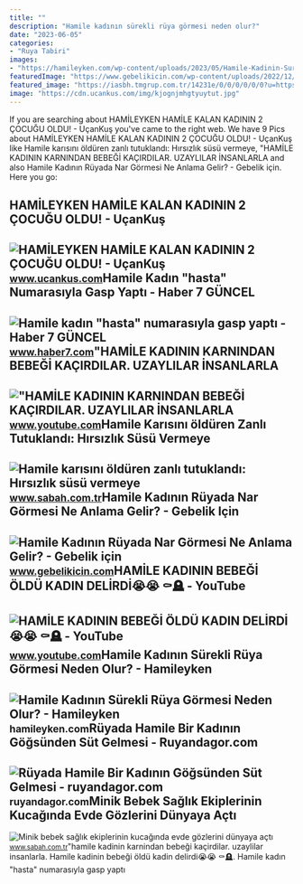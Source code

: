 ```yaml
---
title: ""
description: "Hamile kadının sürekli rüya görmesi neden olur?"
date: "2023-06-05"
categories:
- "Ruya Tabiri"
images:
- "https://hamileyken.com/wp-content/uploads/2023/05/Hamile-Kadinin-Surekli-Ruya-Gormesi-Neden-Olur.jpg"
featuredImage: "https://www.gebelikicin.com/wp-content/uploads/2022/12/Hamile-Kadinin-Ruyada-Nar-Gormesi-Bebek-Cinsiyeti.jpg"
featured_image: "https://iasbh.tmgrup.com.tr/14231e/0/0/0/0/0/0?u=https://isbh.tmgrup.com.tr/sbh/2022/05/13/5-aylik-ikizlere-hamile-olan-kadinin-esi-yeniden-gozaltina-alindi-1652422327416.jpg&amp;mw=600"
image: "https://cdn.ucankus.com/img/kjognjmhgtyuytut.jpg"
---
```


If you are searching about HAMİLEYKEN HAMİLE KALAN KADININ 2 ÇOCUĞU OLDU! - UçanKuş you've came to the right web. We have 9 Pics about HAMİLEYKEN HAMİLE KALAN KADININ 2 ÇOCUĞU OLDU! - UçanKuş like Hamile karısını öldüren zanlı tutuklandı: Hırsızlık süsü vermeye, "HAMİLE KADININ KARNINDAN BEBEĞİ KAÇIRDILAR. UZAYLILAR İNSANLARLA and also Hamile Kadının Rüyada Nar Görmesi Ne Anlama Gelir? - Gebelik için. Here you go:

HAMİLEYKEN HAMİLE KALAN KADININ 2 ÇOCUĞU OLDU! - UçanKuş
--------------------------------------------------------

 ![HAMİLEYKEN HAMİLE KALAN KADININ 2 ÇOCUĞU OLDU! - UçanKuş](https://cdn.ucankus.com/img/kjognjmhgtyuytut.jpg) <small>www.ucankus.com</small>Hamile Kadın "hasta" Numarasıyla Gasp Yaptı - Haber 7 GÜNCEL
------------------------------------------------------------

 ![Hamile kadın "hasta" numarasıyla gasp yaptı - Haber 7 GÜNCEL](https://i20.haber7.net/resize/1280x720/haber/haber7/photos/2017/38/hamile_kadin_hasta_numarasiyla_gasp_yapti_1505887903_7679.jpg) <small>www.haber7.com</small>"HAMİLE KADININ KARNINDAN BEBEĞİ KAÇIRDILAR. UZAYLILAR İNSANLARLA
-----------------------------------------------------------------

 !["HAMİLE KADININ KARNINDAN BEBEĞİ KAÇIRDILAR. UZAYLILAR İNSANLARLA](https://i.ytimg.com/vi/P1t11pMIoAc/maxresdefault.jpg) <small>www.youtube.com</small>Hamile Karısını öldüren Zanlı Tutuklandı: Hırsızlık Süsü Vermeye
----------------------------------------------------------------

 ![Hamile karısını öldüren zanlı tutuklandı: Hırsızlık süsü vermeye](https://iasbh.tmgrup.com.tr/14231e/0/0/0/0/0/0?u=https://isbh.tmgrup.com.tr/sbh/2022/05/13/5-aylik-ikizlere-hamile-olan-kadinin-esi-yeniden-gozaltina-alindi-1652422327416.jpg&mw=600) <small>www.sabah.com.tr</small>Hamile Kadının Rüyada Nar Görmesi Ne Anlama Gelir? - Gebelik Için
-----------------------------------------------------------------

 ![Hamile Kadının Rüyada Nar Görmesi Ne Anlama Gelir? - Gebelik için](https://www.gebelikicin.com/wp-content/uploads/2022/12/Hamile-Kadinin-Ruyada-Nar-Gormesi-Bebek-Cinsiyeti.jpg) <small>www.gebelikicin.com</small>HAMİLE KADININ BEBEĞİ ÖLDÜ KADIN DELİRDİ😭😭 ⚰️🪦 - YouTube
--------------------------------------------------------

 ![HAMİLE KADININ BEBEĞİ ÖLDÜ KADIN DELİRDİ😭😭 ⚰️🪦 - YouTube](https://i.ytimg.com/vi/aOeQ8jgFLm8/maxres2.jpg?sqp=-oaymwEoCIAKENAF8quKqQMcGADwAQH4AbYIgAKAD4oCDAgAEAEYfyAhKB8wDw==&rs=AOn4CLCdy87G4mgdijB3NTBkjznUCN3qaw) <small>www.youtube.com</small>Hamile Kadının Sürekli Rüya Görmesi Neden Olur? - Hamileyken
------------------------------------------------------------

 ![Hamile Kadının Sürekli Rüya Görmesi Neden Olur? - Hamileyken](https://hamileyken.com/wp-content/uploads/2023/05/Hamile-Kadinin-Surekli-Ruya-Gormesi-Neden-Olur.jpg) <small>hamileyken.com</small>Rüyada Hamile Bir Kadının Göğsünden Süt Gelmesi - Ruyandagor.com
----------------------------------------------------------------

 ![Rüyada Hamile Bir Kadının Göğsünden Süt Gelmesi - ruyandagor.com](https://images.ruyandagor.com/2017/05/hamile-bir-kadinin-gogsunden-sut-gelmesi-2326.jpg) <small>ruyandagor.com</small>Minik Bebek Sağlık Ekiplerinin Kucağında Evde Gözlerini Dünyaya Açtı
--------------------------------------------------------------------

 ![Minik bebek sağlık ekiplerinin kucağında evde gözlerini dünyaya açtı](https://isbh.tmgrup.com.tr/sbh/2022/02/19/650x344/aydinin-efeler-ilcesinde-hamile-kadinin-acil-cagri-1645262111609.jpg) <small>www.sabah.com.tr</small>"hami̇le kadinin karnindan bebeği̇ kaçirdilar. uzaylilar i̇nsanlarla. Hami̇le kadinin bebeği̇ öldü kadin deli̇rdi̇😭😭 ⚰️🪦. Hamile kadın "hasta" numarasıyla gasp yaptı

